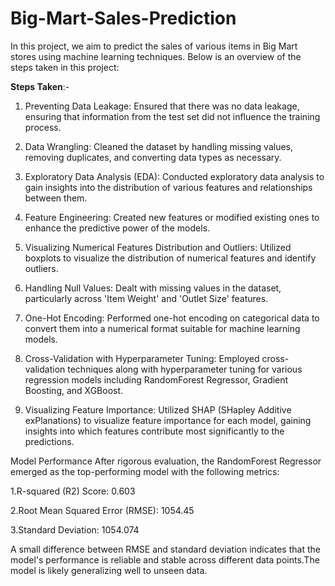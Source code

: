 # Big-Mart-Sales-Prediction
In this project, we aim to predict the sales of various items in Big Mart stores using machine learning techniques. Below is an overview of the steps taken in this project:

**Steps Taken**:-
 1. Preventing Data Leakage: Ensured that there was no data leakage, ensuring that information from the test set did not influence the training process.
  
 1.  Data Wrangling: Cleaned the dataset by handling missing values, removing duplicates, and converting data types as necessary.
  
 1.  Exploratory Data Analysis (EDA): Conducted exploratory data analysis to gain insights into the distribution of various features and relationships between them.
  
 1.  Feature Engineering: Created new features or modified existing ones to enhance the predictive power of the models.
  
 1. Visualizing Numerical Features Distribution and Outliers: Utilized boxplots to visualize the distribution of numerical features and identify outliers.
  
 1.  Handling Null Values: Dealt with missing values in the dataset, particularly across 'Item Weight' and 'Outlet Size' features.
  
 1.  One-Hot Encoding: Performed one-hot encoding on categorical data to convert them into a numerical format suitable for machine learning models.
  
  1. Cross-Validation with Hyperparameter Tuning: Employed cross-validation techniques along with hyperparameter tuning for various regression models including RandomForest Regressor, Gradient Boosting, and XGBoost.
  
  1. Visualizing Feature Importance: Utilized SHAP (SHapley Additive exPlanations) to visualize feature importance for each model, gaining insights into which features contribute most significantly to the predictions.

Model Performance
After rigorous evaluation, the RandomForest Regressor emerged as the top-performing model with the following metrics:

  1.R-squared (R2) Score: 0.603
  
  2.Root Mean Squared Error (RMSE): 1054.45
  
  3.Standard Deviation: 1054.074

A small difference between RMSE and standard deviation indicates that the model's performance is reliable and stable across different data points.The model is likely generalizing well to unseen data.
